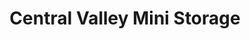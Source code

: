 ---
title: "Central Valley Mini Storage"
url: /madera/central-valley-mini-storage/
shop: storage rental
---